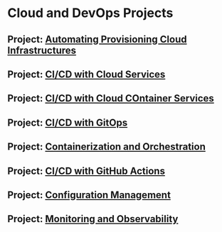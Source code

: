 # Cloud and DevOps Projects

## Project: [Automating Provisioning Cloud Infrastructures](https://github.com/Mregojos/Cloud-Infrastructures)

## Project: [CI/CD with Cloud Services](https://github.com/Mregojos/CI-CD-with-Cloud-Services)

## Project: [CI/CD with Cloud COntainer Services](https://github.com/Mregojos/CI-CD-with-Cloud-Container-Services)

## Project: [CI/CD with GitOps](https://github.com/Mregojos/CI-CD-with-GitOps)

## Project: [Containerization and Orchestration](https://github.com/Mregojos/Containerization-and-Orchestration)

## Project: [CI/CD with GitHub Actions](https://github.com/Mregojos/CI-CD-with-GitHub-Actions)

## Project: [Configuration Management](https://github.com/Mregojos/Configuration-Management)

## Project: [Monitoring and Observability](https://github.com/Mregojos/Monitoring-and-Observability)
